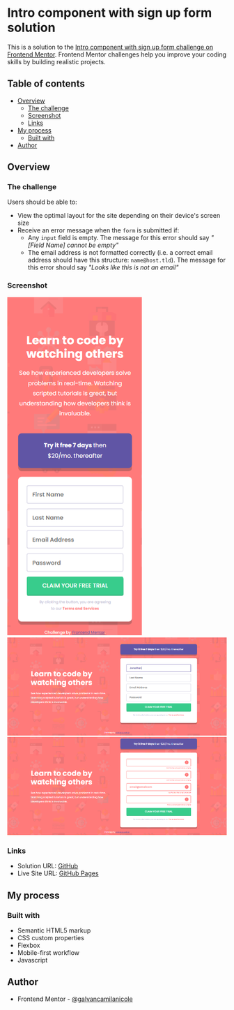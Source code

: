 # Intro component with sign up form solution

This is a solution to the [Intro component with sign up form challenge on Frontend Mentor](https://www.frontendmentor.io/challenges/intro-component-with-signup-form-5cf91bd49edda32581d28fd1). Frontend Mentor challenges help you improve your coding skills by building realistic projects. 

## Table of contents

- [Overview](#overview)
  - [The challenge](#the-challenge)
  - [Screenshot](#screenshot)
  - [Links](#links)
- [My process](#my-process)
  - [Built with](#built-with)
- [Author](#author)


## Overview

### The challenge

Users should be able to:

- View the optimal layout for the site depending on their device's screen size
- Receive an error message when the `form` is submitted if:
  - Any `input` field is empty. The message for this error should say *"[Field Name] cannot be empty"*
  - The email address is not formatted correctly (i.e. a correct email address should have this structure: `name@host.tld`). The message for this error should say *"Looks like this is not an email"*

### Screenshot

![Mobile](/screenshots/mobile.png)
![Desktop](/screenshots/desktop.png)
![Desktop - Active](/screenshots/desktop-active.png)

### Links

- Solution URL: [GitHub](https://github.com/galvancamilanicole/intro-component-with-sign-up-form)
- Live Site URL: [GitHub Pages](https://galvancamilanicole.github.io/intro-component-with-sign-up-form/)

## My process

### Built with

- Semantic HTML5 markup
- CSS custom properties
- Flexbox
- Mobile-first workflow
- Javascript

## Author

- Frontend Mentor - [@galvancamilanicole](https://www.frontendmentor.io/profile/galvancamilanicole)
